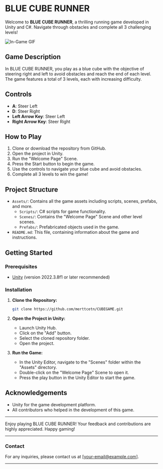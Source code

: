 # BLUE CUBE RUNNER

Welcome to **BLUE CUBE RUNNER**, a thrilling running game developed in Unity and C#. Navigate through obstacles and complete all 3 challenging levels!

![In-Game GIF](/Users/mertcetin/CUBEGAME/GIF/in-game.gif)

## Game Description

In BLUE CUBE RUNNER, you play as a blue cube with the objective of steering right and left to avoid obstacles and reach the end of each level. The game features a total of 3 levels, each with increasing difficulty.

## Controls

- **A**: Steer Left
- **D**: Steer Right
- **Left Arrow Key**: Steer Left
- **Right Arrow Key**: Steer Right

## How to Play

1. Clone or download the repository from GitHub.
2. Open the project in Unity.
3. Run the "Welcome Page" Scene.
4. Press the Start button to begin the game.
5. Use the controls to navigate your blue cube and avoid obstacles.
6. Complete all 3 levels to win the game!

## Project Structure

- `Assets/`: Contains all the game assets including scripts, scenes, prefabs, and more.
  - `Scripts/`: C# scripts for game functionality.
  - `Scenes/`: Contains the "Welcome Page" Scene and other level scenes.
  - `Prefabs/`: Prefabricated objects used in the game.
- `README.md`: This file, containing information about the game and instructions.

## Getting Started

### Prerequisites

- [Unity](https://unity.com/) (version 2022.3.8f1 or later recommended)

### Installation

1. **Clone the Repository:**

   ```sh
   git clone https://github.com/merttcetn/CUBEGAME.git
   ```

2. **Open the Project in Unity:**

   - Launch Unity Hub.
   - Click on the "Add" button.
   - Select the cloned repository folder.
   - Open the project.

3. **Run the Game:**

   - In the Unity Editor, navigate to the "Scenes" folder within the "Assets" directory.
   - Double-click on the "Welcome Page" Scene to open it.
   - Press the play button in the Unity Editor to start the game.


## Acknowledgements

- Unity for the game development platform.
- All contributors who helped in the development of this game.

---

Enjoy playing BLUE CUBE RUNNER! Your feedback and contributions are highly appreciated. Happy gaming!

---

### Contact

For any inquiries, please contact us at [your-email@example.com].

---
